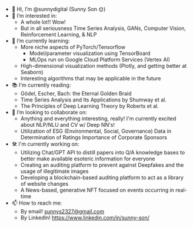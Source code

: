 - 👋 Hi, I’m @sunnydigital (Sunny Son 🌞)
- 👀 I’m interested in:
    - A whole lot!! Wow!
    - But in all seriousness Time Series Analysis, GANs, Computer Vision, Reinforcement Learning, & NLP
- 🌱 I’m currently learning:
    - More niche aspects of PyTorch/Tensorflow
        - Model/parameter visualization using TensorBoard
        - MLOps run on Google Cloud Platform Services (Vertex AI)
    - High-dimensional visualization methods (Plotly, and getting better at Seaborn)
    - Interesting algorithms that may be applicable in the future
- 📚 I'm currently reading:
    - Gödel, Escher, Bach: the Eternal Golden Braid
    - Time Series Analysis and Its Applications by Shumway et al.
    - The Principles of Deep Learning Theory by Roberts et al.
- 💞️ I’m looking to collaborate on:
    - Anything and everything interesting, really! I'm currently excited about NLP/NLU and CV w/ Deep NN's!
    - Utilization of ESG (Environmental, Social, Governance) Data in Determination of Ratings Importance of Corporate Sponsors
- 🛠️ I'm currently working on:
    - Utilizing Chat/GPT API to distill papers into Q/A knowledge bases to better make available esoteric information for everyone
    - Creating an auditing platform to prevent against Deepfakes and the usage of illegitimate images
    - Developing a blockchain-based auditing platform to act as a library of website changes
    - A News-based, generative NFT focused on events occurring in real-time
- 📫 How to reach me:
    - By email! sunnys2327@gmail.com
    - By LinkedIn! https://www.linkedin.com/in/sunny-son/
<!---
sunnydigital/sunnydigital is a ✨ special ✨ repository because its `README.md` (this file) appears on your GitHub profile.
You can click the Preview link to take a look at your changes.
--->
